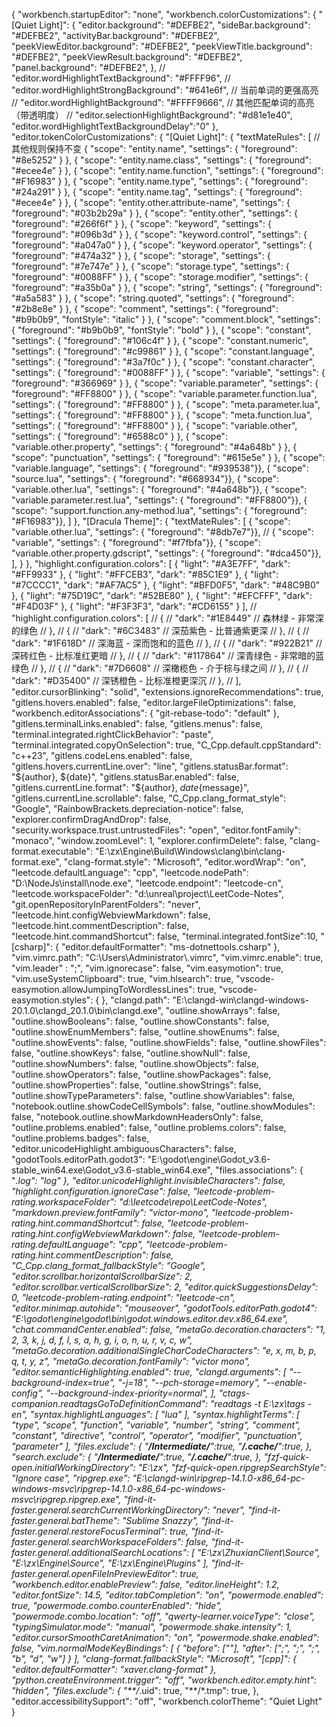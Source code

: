 {
    "workbench.startupEditor": "none",
    "workbench.colorCustomizations": {
        "[Quiet Light]": {
            "editor.background": "#DEFBE2",
            "sideBar.background": "#DEFBE2",
            "activityBar.background": "#DEFBE2",
            "peekViewEditor.background": "#DEFBE2",
            "peekViewTitle.background": "#DEFBE2",
            "peekViewResult.background": "#DEFBE2",
            "panel.background": "#DEFBE2",
        },
        // "editor.wordHighlightTextBackground": "#FFFF96",
        // "editor.wordHighlightStrongBackground": "#641e6f",  // 当前单词的更强高亮
        // "editor.wordHighlightBackground": "#FFFF9666",      // 其他匹配单词的高亮（带透明度）
        // "editor.selectionHighlightBackground": "#d81e1e40",
        "editor.wordHighlightTextBackgroundDelay":"0"
    },
    "editor.tokenColorCustomizations": {
        "[Quiet Light]": {
            "textMateRules": [
                // 其他规则保持不变
                { "scope": "entity.name", "settings": { "foreground": "#8e5252" } },
                { "scope": "entity.name.class", "settings": { "foreground": "#ecee4e" } },
                { "scope": "entity.name.function", "settings": { "foreground": "#F16983" } },
                { "scope": "entity.name.type", "settings": { "foreground": "#24a291" } },
                { "scope": "entity.name.tag", "settings": { "foreground": "#ecee4e" } },
                { "scope": "entity.other.attribute-name", "settings": { "foreground": "#03b2b29a" } },
                { "scope": "entity.other", "settings": { "foreground": "#266f6f" } },
                { "scope": "keyword", "settings": { "foreground": "#096b3d" } },
                { "scope": "keyword.control", "settings": { "foreground": "#a047a0" } },
                { "scope": "keyword.operator", "settings": { "foreground": "#474a32" } },
                { "scope": "storage", "settings": { "foreground": "#7e747e" } },
                { "scope": "storage.type", "settings": { "foreground": "#0088FF" } },
                { "scope": "storage.modifier", "settings": { "foreground": "#a35b0a" } },
                { "scope": "string", "settings": { "foreground": "#a5a583" } },
                { "scope": "string.quoted", "settings": { "foreground": "#2b8e8e" } },
                { "scope": "comment", "settings": { "foreground": "#b9b0b9", "fontStyle": "italic" } },
                { "scope": "comment.block", "settings": { "foreground": "#b9b0b9", "fontStyle": "bold" } },
                { "scope": "constant", "settings": { "foreground": "#106c4f" } },
                { "scope": "constant.numeric", "settings": { "foreground": "#c99861" } },
                { "scope": "constant.language", "settings": { "foreground": "#3a7f0c" } },
                { "scope": "constant.character", "settings": { "foreground": "#0088FF" } },
                { "scope": "variable", "settings": { "foreground": "#366969" } },
                { "scope": "variable.parameter", "settings": { "foreground": "#FF8800" } },
                { "scope": "variable.parameter.function.lua", "settings": { "foreground": "#FF8800" } },
                { "scope": "meta.parameter.lua", "settings": { "foreground": "#FF8800" } },
                { "scope": "meta.function.lua", "settings": { "foreground": "#FF8800" } },
                { "scope": "variable.other", "settings": { "foreground": "#6588c0" } },
                { "scope": "variable.other.property", "settings": { "foreground": "#4a648b" } },
                { "scope": "punctuation", "settings": { "foreground": "#615e5e" } },
                { "scope": "variable.language", "settings": { "foreground": "#939538"}},
                { "scope": "source.lua", "settings": { "foreground": "#668934"}},
                { "scope": "variable.other.lua", "settings": { "foreground": "#4a648b"}},
                { "scope": "variable.parameter.rest.lua", "settings": { "foreground": "#FF8800"}},
                { "scope": "support.function.any-method.lua", "settings": { "foreground": "#F16983"}},
            ]
        },
        "[Dracula Theme]": {
            "textMateRules": [
                { "scope": "variable.other.lua", "settings": { "foreground": "#8db7e7"}},
                // { "scope": "variable", "settings": { "foreground": "#f7fbfa"}},
                { "scope": "variable.other.property.gdscript", "settings": { "foreground": "#dca450"}},
            ],
        }
    },
    "highlight.configuration.colors": [
        {
            "light": "#A3E7FF",
            "dark": "#FF9933"
        },
        {
            "light": "#FFCEB3",
            "dark": "#85C1E9"
        },
        {
            "light": "#7CCCC1",
            "dark": "#AF7AC5"
        },
        {
            "light": "#BFD0F5",
            "dark": "#48C9B0"
        },
        {
            "light": "#75D19C",
            "dark": "#52BE80"
        },
        {
            "light": "#EFCFFF",
            "dark": "#F4D03F"
        },
        {
            "light": "#F3F3F3",
            "dark": "#CD6155"
        }
    ],
    // "highlight.configuration.colors": [
    //     {
    //         "dark": "#1E8449"  // 森林绿 - 非常深的绿色
    //     },
    //     {
    //         "dark": "#6C3483"  // 深茄紫色 - 比普通紫更深
    //     },
    //     {
    //         "dark": "#1F618D"  // 深海蓝 - 深而饱和的蓝色
    //     },
    //     {
    //         "dark": "#922B21"  // 深砖红色 - 比标准红更暗
    //     },
    //     {
    //         "dark": "#117864"  // 深青绿色 - 非常暗的蓝绿色
    //     },
    //     {
    //         "dark": "#7D6608"  // 深橄榄色 - 介于棕与绿之间
    //     },
    //     {
    //         "dark": "#D35400"  // 深锈橙色 - 比标准橙更深沉
    //     },
    // ],
    "editor.cursorBlinking": "solid",
    "extensions.ignoreRecommendations": true,
    "gitlens.hovers.enabled": false,
    "editor.largeFileOptimizations": false,
    "workbench.editorAssociations": {
        "git-rebase-todo": "default"
    },
    "gitlens.terminalLinks.enabled": false,
    "gitlens.menus": false,
    "terminal.integrated.rightClickBehavior": "paste",
    "terminal.integrated.copyOnSelection": true,
    "C_Cpp.default.cppStandard": "c++23",
    "gitlens.codeLens.enabled": false,
    "gitlens.hovers.currentLine.over": "line",
    "gitlens.statusBar.format": "${author}, ${date}",
    "gitlens.statusBar.enabled": false,
    "gitlens.currentLine.format": "${author}, ${date}${message}",
    "gitlens.currentLine.scrollable": false,
    "C_Cpp.clang_format_style": "Google",
    "RainbowBrackets.depreciation-notice": false,
    "explorer.confirmDragAndDrop": false,
    "security.workspace.trust.untrustedFiles": "open",
    "editor.fontFamily": "monaco",
    "window.zoomLevel": 1,
    "explorer.confirmDelete": false,
    "clang-format.executable": "E:\\zx\\Engine\\Build\\Windows\\clang\\bin\\clang-format.exe",
    "clang-format.style": "Microsoft",
    "editor.wordWrap": "on",
    "leetcode.defaultLanguage": "cpp",
    "leetcode.nodePath": "D:\\NodeJs\\install\\node.exe",
    "leetcode.endpoint": "leetcode-cn",
    "leetcode.workspaceFolder": "d:\\unreal\\project\\LeetCode-Notes",
    "git.openRepositoryInParentFolders": "never",
    "leetcode.hint.configWebviewMarkdown": false,
    "leetcode.hint.commentDescription": false,
    "leetcode.hint.commandShortcut": false,
    "terminal.integrated.fontSize":10,
    "[csharp]": {
        "editor.defaultFormatter": "ms-dotnettools.csharp"
    },
    "vim.vimrc.path": "C:\\Users\\Administrator\\.vimrc",
    "vim.vimrc.enable": true,
    "vim.leader" : ";",
    "vim.ignorecase": false,
    "vim.easymotion": true,
    "vim.useSystemClipboard": true,
    "vim.hlsearch": true,
    "vscode-easymotion.allowJumpingToWordlessLines": true,
    "vscode-easymotion.styles": {
    },
    "clangd.path": "E:\\clangd-win\\clangd-windows-20.1.0\\clangd_20.1.0\\bin\\clangd.exe",
    "outline.showArrays": false,
    "outline.showBooleans": false,
    "outline.showConstants": false,
    "outline.showEnumMembers": false,
    "outline.showEnums": false,
    "outline.showEvents": false,
    "outline.showFields": false,
    "outline.showFiles": false,
    "outline.showKeys": false,
    "outline.showNull": false,
    "outline.showNumbers": false,
    "outline.showObjects": false,
    "outline.showOperators": false,
    "outline.showPackages": false,
    "outline.showProperties": false,
    "outline.showStrings": false,
    "outline.showTypeParameters": false,
    "outline.showVariables": false,
    "notebook.outline.showCodeCellSymbols": false,
    "outline.showModules": false,
    "notebook.outline.showMarkdownHeadersOnly": false,
    "outline.problems.enabled": false,
    "outline.problems.colors": false,
    "outline.problems.badges": false,
    "editor.unicodeHighlight.ambiguousCharacters": false,
    "godotTools.editorPath.godot3": "E:\\godot\\engine\\Godot_v3.6-stable_win64.exe\\Godot_v3.6-stable_win64.exe",
    "files.associations": {
        "*.log": "log"
    },
    "editor.unicodeHighlight.invisibleCharacters": false,
    "highlight.configuration.ignoreCase": false,
    "leetcode-problem-rating.workspaceFolder": "d:\\leetcode\\repo\\LeetCode-Notes",
    "markdown.preview.fontFamily": "victor-mono",
    "leetcode-problem-rating.hint.commandShortcut": false,
    "leetcode-problem-rating.hint.configWebviewMarkdown": false,
    "leetcode-problem-rating.defaultLanguage": "cpp",
    "leetcode-problem-rating.hint.commentDescription": false,
    "C_Cpp.clang_format_fallbackStyle": "Google",
    "editor.scrollbar.horizontalScrollbarSize": 2,
    "editor.scrollbar.verticalScrollbarSize": 2,
    "editor.quickSuggestionsDelay": 0,
    "leetcode-problem-rating.endpoint": "leetcode-cn",
    "editor.minimap.autohide": "mouseover",
    "godotTools.editorPath.godot4": "E:\\godot\\engine\\godot\\bin\\godot.windows.editor.dev.x86_64.exe",
    "chat.commandCenter.enabled": false,
    "metaGo.decoration.characters": "1, 2, 3, k, j, d, f, l, s, a, h, g, i, o, n, u, r, v, c, w",
    "metaGo.decoration.additionalSingleCharCodeCharacters": "e, x, m, b, p, q, t, y, z",
    "metaGo.decoration.fontFamily": "victor mono",
    "editor.semanticHighlighting.enabled": true,
    "clangd.arguments": [
        "--background-index=true",
        "-j=18",
        "--pch-storage=memory",
        "--enable-config",
        "--background-index-priority=normal",
    ],
    "ctags-companion.readtagsGoToDefinitionCommand": "readtags -t E:\\zx\\tags -en",
    "syntax.highlightLanguages": [
        "lua"
    ],
    "syntax.highlightTerms": [
        "type",
        "scope",
        "function",
        "variable",
        "number",
        "string",
        "comment",
        "constant",
        "directive",
        "control",
        "operator",
        "modifier",
        "punctuation",
        "parameter"
    ],
    "files.exclude": {
        "**/Intermediate/**":true,
        "**/.cache/**":true,
    },
    "search.exclude": {
        "**/Intermediate/**":true,
        "**/.cache/**":true,
    },
    "fzf-quick-open.initialWorkingDirectory": "E:\\zx",
    "fzf-quick-open.ripgrepSearchStyle": "Ignore case",
    "ripgrep.exe": "E:\\clangd-win\\ripgrep-14.1.0-x86_64-pc-windows-msvc\\ripgrep-14.1.0-x86_64-pc-windows-msvc\\ripgrep.ripgrep.exe",
    "find-it-faster.general.searchCurrentWorkingDirectory": "never",
    "find-it-faster.general.batTheme": "Sublime Snazzy",
    "find-it-faster.general.restoreFocusTerminal": true,
    "find-it-faster.general.searchWorkspaceFolders": false,
    "find-it-faster.general.additionalSearchLocations": [
        "E:\\zx\\ZhuxianClient\\Source",
        "E:\\zx\\Engine\\Source",
        "E:\\zx\\Engine\\Plugins"
    ],
    "find-it-faster.general.openFileInPreviewEditor": true,
    "workbench.editor.enablePreview": false,
    "editor.lineHeight": 1.2,
    "editor.fontSize": 14.5,
    "editor.tabCompletion": "on",
    "powermode.enabled": true,
    "powermode.combo.counterEnabled": "hide",
    "powermode.combo.location": "off",
    "qwerty-learner.voiceType": "close",
    "typingSimulator.mode": "manual",
    "powermode.shake.intensity": 1,
    "editor.cursorSmoothCaretAnimation": "on",
    "powermode.shake.enabled": false,
    "vim.normalModeKeyBindings": [
      {
        "before": ["<C-o>"],
        "after": [";", ";", ";", "b", "d", "w"]
      }
    ],
    "clang-format.fallbackStyle": "Microsoft",
    "[cpp]": {
      "editor.defaultFormatter": "xaver.clang-format"
    },
    "python.createEnvironment.trigger": "off",
    "workbench.editor.empty.hint": "hidden",
    "files.exclude": {
        "**/*.uid": true,
        "**/*.tmp": true,
    },
    "editor.accessibilitySupport": "off",
    "workbench.colorTheme": "Quiet Light"
}
